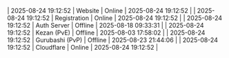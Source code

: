 | 2025-08-24 19:12:52 | Website | Online | 2025-08-24 19:12:52 |
| 2025-08-24 19:12:52 | Registration | Online | 2025-08-24 19:12:52 |
| 2025-08-24 19:12:52 | Auth Server | Offline | 2025-08-18 09:33:31 |
| 2025-08-24 19:12:52 | Kezan (PvE) | Offline | 2025-08-03 17:58:02 |
| 2025-08-24 19:12:52 | Gurubashi (PvP) | Offline | 2025-08-23 21:44:06 |
| 2025-08-24 19:12:52 | Cloudflare | Online | 2025-08-24 19:12:52 |

